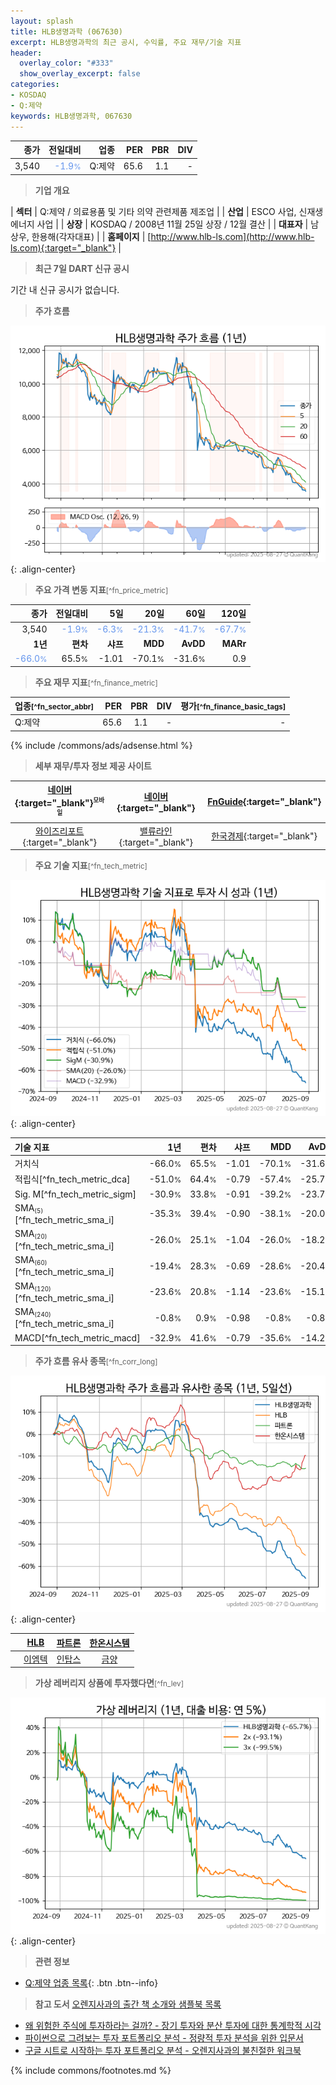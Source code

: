 ```yaml
---
layout: splash
title: HLB생명과학 (067630)
excerpt: HLB생명과학의 최근 공시, 수익률, 주요 재무/기술 지표
header:
  overlay_color: "#333"
  show_overlay_excerpt: false
categories:
- KOSDAQ
- Q:제약
keywords: HLB생명과학, 067630
---
```


| **종가** | **전일대비** | **업종** | **PER** | **PBR** | **DIV** |
| -------: | -----------: | -------: | ------: | ------: | ------: |
| 3,540 | <span style="color: cornflowerblue">-1.9<small>%</small></span> | Q:제약 | 65.6 | 1.1 | - |

<!-- more -->


> **기업 개요**<a id="company"></a>

| <span style="white-space:nowrap;">**섹터**</span> | Q:제약 / 의료용품 및 기타 의약 관련제품 제조업 |
| <span style="white-space:nowrap;">**산업**</span> | ESCO 사업, 신재생에너지 사업 |
| <span style="white-space:nowrap;">**상장**</span> | KOSDAQ / 2008년 11월 25일 상장 / 12월 결산 |
| <span style="white-space:nowrap;">**대표자**</span> | 남상우, 한용해(각자대표) |
| <span style="white-space:nowrap;">**홈페이지**</span> | [http://www.hlb-ls.com](http://www.hlb-ls.com){:target="_blank"} |


> **최근 7일 DART 신규 공시**<a id="dart"></a>

기간 내 신규 공시가 없습니다.


> **주가 흐름**<a id="price"></a>

![067630](/stock/images/067630.png){: .align-center}


> **주요 가격 변동 지표**<small>[^fn_price_metric]</small>

| **종가** | **전일대비** | **5일** | **20일** | **60일** | **120일** |
| -------: | -----------: | ------: | -------: | -------: | --------: |
| 3,540 | <span style="color: cornflowerblue">-1.9<small>%</small></span> | <span style="color: cornflowerblue">-6.3<small>%</small></span> | <span style="color: cornflowerblue">-21.3<small>%</small></span> | <span style="color: cornflowerblue">-41.7<small>%</small></span> | <span style="color: cornflowerblue">-67.7<small>%</small></span> |
| **1년** | **편차** | **샤프** | **MDD** | **AvDD** | **MARr** |
| <span style="color: cornflowerblue">-66.0<small>%</small></span> | 65.5<small>%</small> | -1.01 | -70.1<small>%</small> | -31.6<small>%</small> | 0.9 |


> **주요 재무 지표**<small>[^fn_finance_metric]</small>

| **업종**<small>[^fn_sector_abbr]</small> | **PER** | **PBR** | **DIV** | **평가**<small>[^fn_finance_basic_tags]</small> |
| :--------------------------------------- | ------: | ------: | ------: | ----------------------------------------------: |
| Q:제약 | 65.6 | 1.1 | - | - |



{% include /commons/ads/adsense.html %}

> **세부 재무/투자 정보 제공 사이트**

| [네이버](https://m.stock.naver.com/domestic/stock/067630/finance/summary){:target="_blank"}<sup><small>모바일</small></sup> | [네이버](https://finance.naver.com/item/coinfo.naver?code=067630){:target="_blank"} | [FnGuide](https://comp.fnguide.com/SVO2/ASP/SVD_Invest.asp?gicode=A067630&MenuYn=Y){:target="_blank"} |
| :---: | :---: | :---: |
| [와이즈리포트](https://comp.wisereport.co.kr/company/c1040001.aspx?cmp_cd=067630){:target="_blank"} | [밸류라인](https://www.valueline.co.kr/finance/summary/067630){:target="_blank"} | [한국경제](https://markets.hankyung.com/stock/067630/financial-summary){:target="_blank"} |


> **주요 기술 지표**<small>[^fn_tech_metric]</small>


![067630](/stock/images/067630_tech.png){: .align-center}

| **기술 지표** | **1년** | **편차** | **샤프** | **MDD** | **AvDD** |
| :------------ | ------: | -----------: | -------: | ------: | -------: |
| 거치식 | -66.0<small>%</small> | 65.5<small>%</small> | -1.01 | -70.1<small>%</small> | -31.6<small>%</small> |
| 적립식[^fn_tech_metric_dca] | -51.0<small>%</small> | 64.4<small>%</small> | -0.79 | -57.4<small>%</small> | -25.7<small>%</small> |
| Sig. M[^fn_tech_metric_sigm] | -30.9<small>%</small> | 33.8<small>%</small> | -0.91 | -39.2<small>%</small> | -23.7<small>%</small> |
| SMA<small><sub>(5)</sub></small>[^fn_tech_metric_sma_i] | -35.3<small>%</small> | 39.4<small>%</small> | -0.90 | -38.1<small>%</small> | -20.0<small>%</small> |
| SMA<small><sub>(20)</sub></small>[^fn_tech_metric_sma_i] | -26.0<small>%</small> | 25.1<small>%</small> | -1.04 | -26.0<small>%</small> | -18.2<small>%</small> |
| SMA<small><sub>(60)</sub></small>[^fn_tech_metric_sma_i] | -19.4<small>%</small> | 28.3<small>%</small> | -0.69 | -28.6<small>%</small> | -20.4<small>%</small> |
| SMA<small><sub>(120)</sub></small>[^fn_tech_metric_sma_i] | -23.6<small>%</small> | 20.8<small>%</small> | -1.14 | -23.6<small>%</small> | -15.1<small>%</small> |
| SMA<small><sub>(240)</sub></small>[^fn_tech_metric_sma_i] | -0.8<small>%</small> | 0.9<small>%</small> | -0.98 | -0.8<small>%</small> | -0.8<small>%</small> |
| MACD[^fn_tech_metric_macd] | -32.9<small>%</small> | 41.6<small>%</small> | -0.79 | -35.6<small>%</small> | -14.2<small>%</small> |


> **주가 흐름 유사 종목**<a id="corr"></a><small>[^fn_corr_long]</small>

![067630](/stock/images/067630_corr.png){: .align-center}

|       | [HLB](/028300/) | [파트론](/091700/) | [한온시스템](/018880/) |
| :---: | :------------------------------------: | :------------------------------------: | :------------------------------------: |
|       | [이엠텍](/091120/) | [인탑스](/049070/) | [금양](/001570/) |


> **가상 레버리지 상품에 투자했다면**<a id="2x"></a><small>[^fn_lev]</small>

![067630](/stock/images/067630_2x.png){: .align-center}


> **관련 정보**

- [Q:제약 업종 목록](/stats/sector/kosdaq_업종_제약_종목/){: .btn .btn--info}

> **참고 도서** [오렌지사과의 출간 책 소개와 샘플북 목록](https://kongdori.tistory.com/691)

- [왜 위험한 주식에 투자하라는 걸까? - 장기 투자와 분산 투자에 대한 통계학적 시각](https://kongdori.tistory.com/421)
- [파이썬으로 그려보는 투자 포트폴리오 분석  - 정량적 투자 분석을 위한 입문서](https://kongdori.tistory.com/643)
- [구글 시트로 시작하는 투자 포트폴리오 분석 - 오렌지사과의 불친절한 워크북](https://kongdori.tistory.com/449)


{% include commons/footnotes.md %}